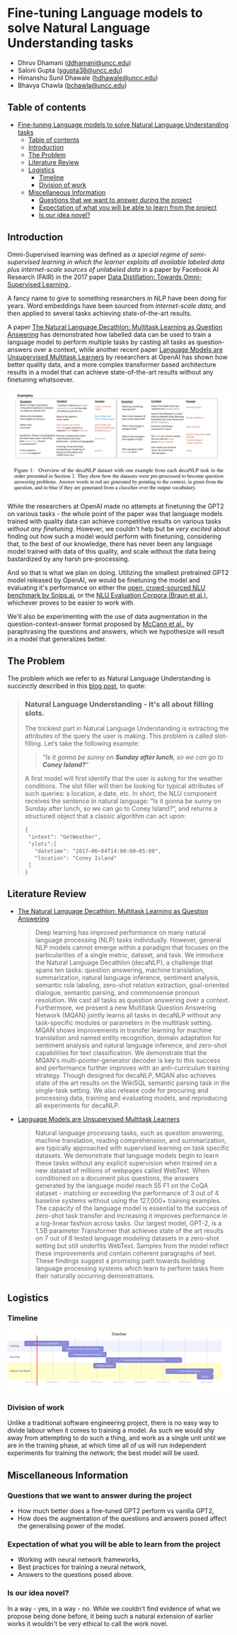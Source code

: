 # Fine-tuning Language models to solve Natural Language Understanding tasks

- Dhruv Dhamani (ddhamani@uncc.edu)
- Saloni Gupta (sgupta38@uncc.edu)
- Himanshu Sunil Dhawale (hdhawale@uncc.edu)
- Bhavya Chawla (bchawla@uncc.edu)

## Table of contents

- [Fine-tuning Language models to solve Natural Language Understanding tasks](#fine-tuning-language-models-to-solve-natural-language-understanding-tasks)
  - [Table of contents](#table-of-contents)
  - [Introduction](#introduction)
  - [The Problem](#the-problem)
  - [Literature Review](#literature-review)
  - [Logistics](#logistics)
    - [Timeline](#timeline)
    - [Division of work](#division-of-work)
  - [Miscellaneous Information](#miscellaneous-information)
    - [Questions that we want to answer during the project](#questions-that-we-want-to-answer-during-the-project)
    - [Expectation of what you will be able to learn from the project](#expectation-of-what-you-will-be-able-to-learn-from-the-project)
    - [Is our idea novel?](#is-our-idea-novel)

## Introduction

Omni-Supervised learning was defined as _a special
regime of semi-supervised learning in which the learner exploits all available labeled data plus internet-scale sources
of unlabeled data_ in a paper by Facebook AI Research (FAIR) in the 2017 paper [Data Distillation: Towards Omni-Supervised Learning
](https://arxiv.org/abs/1712.04440).

A fancy name to give to something researchers in NLP have been doing for years. Word embeddings have been sourced from _internet-scale data_, and then applied to several tasks achieving state-of-the-art results.

A paper [The Natural Language Decathlon:
Multitask Learning as Question Answering](https://arxiv.org/abs/1806.08730) has demonstrated how labelled data can be used to train a language model to perform multiple tasks by casting all tasks as question-answers over a context, while another recent paper [Language Models are Unsupervised Multitask Learners](https://d4mucfpksywv.cloudfront.net/better-language-models/language_models_are_unsupervised_multitask_learners.pdf) by researchers at OpenAI has shown how better quality data, and a more complex transformer based architecture results in a model that can achieve state-of-the-art results without any finetuning whatsoever.

![Question-answer format](documents/fig1.jpg)

While the researchers at OpenAI made no attempts at finetuning the GPT2 on various tasks - the whole point of the paper was that language models trained with quality data can achieve competitive results on various tasks _without any finetuning_. However, we couldn't help but be _very excited_ about finding out how such a model would perform with finetuning, considering that, to the best of our knowledge, there has never been any language model trained with data of this quality, and scale without the data being bastardized by any harsh pre-processing.

And so that is what we plan on doing. Utilizing the smallest pretrained GPT2 model released by OpenAI, we would be finetuning the model and evaluating it's performance on either the [open, crowd-sourced NLU benchmark by Snips.ai](https://github.com/snipsco/nlu-benchmark/tree/master/2017-06-custom-intent-engines), or the [NLU Evaluation Corpora (Braun et al.)](https://www.sigdial.org/files/workshops/conference18/proceedings/pdf/SIGDIAL22.pdf), whichever proves to be easier to work with.

We'll also be experimenting with the use of data augmentation in the question-context-answer format proposed by [McCann et al.](https://arxiv.org/abs/1806.08730), by paraphrasing the questions and answers, which we hypothesize will result in a model that generalizes better.

## The Problem

The problem which we refer to as Natural Language Understanding is succinctly described in this [blog post](https://medium.com/snips-ai/benchmarking-natural-language-understanding-systems-google-facebook-microsoft-and-snips-2b8ddcf9fb19), to quote:

> ### Natural Language Understanding - It's all about filling slots.
>
> The trickiest part in Natural Language Understanding is extracting the attributes of the query the user is making. This problem is called slot-filling.
> Let’s take the following example:
>
> > _“Is it gonna be sunny on **Sunday after lunch**, so we can go to **Coney Island?**”_
>
> A first model will first identify that the user is asking for the weather conditions. The slot filler will then be looking for typical attributes of such queries: a location, a date, etc. In short, the NLU component receives the sentence in natural language: “Is it gonna be sunny on Sunday after lunch, so we can go to Coney Island?”, and returns a structured object that a classic algorithm can act upon:
>
> ```
> {
>  "intent": "GetWeather",
>  "slots":[
>    "datetime": "2017–06–04T14:00:00–05:00",
>    "location": "Coney Island"
>  ]
> }
> ```

## Literature Review

- [The Natural Language Decathlon: Multitask Learning as Question Answering](https://arxiv.org/abs/1806.08730)
  > Deep learning has improved performance on many natural language processing (NLP) tasks individually. However, general NLP models cannot emerge within a paradigm that focuses on the particularities of a single metric, dataset, and task. We introduce the Natural Language Decathlon (decaNLP), a challenge that spans ten tasks: question answering, machine translation, summarization, natural language inference, sentiment analysis, semantic role labeling, zero-shot relation extraction, goal-oriented dialogue, semantic parsing, and commonsense pronoun resolution. We cast all tasks as question answering over a context. Furthermore, we present a new Multitask Question Answering Network (MQAN) jointly learns all tasks in decaNLP without any task-specific modules or parameters in the multitask setting. MQAN shows improvements in transfer learning for machine translation and named entity recognition, domain adaptation for sentiment analysis and natural language inference, and zero-shot capabilities for text classification. We demonstrate that the MQAN's multi-pointer-generator decoder is key to this success and performance further improves with an anti-curriculum training strategy. Though designed for decaNLP, MQAN also achieves state of the art results on the WikiSQL semantic parsing task in the single-task setting. We also release code for procuring and processing data, training and evaluating models, and reproducing all experiments for decaNLP.
- [Language Models are Unsupervised Multitask Learners](https://d4mucfpksywv.cloudfront.net/better-language-models/language_models_are_unsupervised_multitask_learners.pdf)
  > Natural language processing tasks, such as question answering, machine translation, reading comprehension, and summarization, are typically
  > approached with supervised learning on task specific datasets. We demonstrate that language
  > models begin to learn these tasks without any explicit supervision when trained on a new dataset
  > of millions of webpages called WebText. When
  > conditioned on a document plus questions, the answers generated by the language model reach 55
  > F1 on the CoQA dataset - matching or exceeding
  > the performance of 3 out of 4 baseline systems
  > without using the 127,000+ training examples.
  > The capacity of the language model is essential
  > to the success of zero-shot task transfer and increasing it improves performance in a log-linear
  > fashion across tasks. Our largest model, GPT-2,
  > is a 1.5B parameter Transformer that achieves
  > state of the art results on 7 out of 8 tested language modeling datasets in a zero-shot setting
  > but still underfits WebText. Samples from the
  > model reflect these improvements and contain coherent paragraphs of text. These findings suggest
  > a promising path towards building language processing systems which learn to perform tasks from
  > their naturally occurring demonstrations.

## Logistics

### Timeline

<!--
gantt
    title Timeline
    dateFormat  YYYY-MM-DD
    section Learning
    NLP, Language Models           :2019-03-01, 14d
    Neural Networks, Best Practices     :2019-03-13  , 13d
    section Data Prep
    Preparing data for training      :2019-03-15  , 12d
    Training and hyperparameter experiments      : 24d
     section Analysis and Report
     Progress Report              :2019-03-23, 7d
     Final written Report                :2019-04-15, 15d
     Poster :2019-04-25, 5d -->

![Timeline - Gantt Chart](documents/timeline.svg)

### Division of work

Unlike a traditional software engineering project, there is no easy way to divide labour when it comes to training a model. As such we would shy away from attempting to do such a thing, and work as a single unit until we are in the training phase, at which time all of us will run independent experiments for training the network; the best model will be used.

## Miscellaneous Information

### Questions that we want to answer during the project

- How much better does a fine-tuned GPT2 perform vs vanilla GPT2,
- How does the augmentation of the questions and answers posed affect the generalising power of the model.

### Expectation of what you will be able to learn from the project

- Working with neural network frameworks,
- Best practices for training a neural network,
- Answers to the questions posed above.

### Is our idea novel?

In a way - yes, in a way - no. While we couldn't find evidence of what we propose being done before, it being such a natural extension of earlier works it wouldn't be very ethical to call the work novel.
